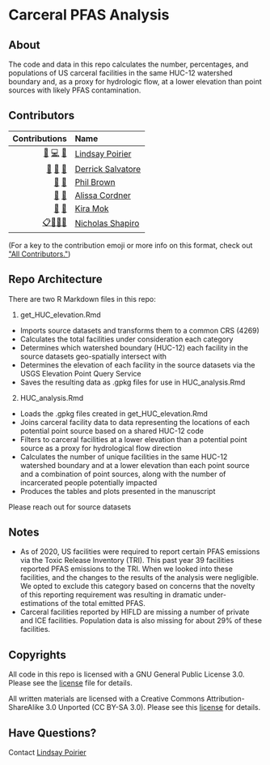 # Carceral PFAS Analysis

## About

The code and data in this repo calculates the number, percentages, and populations of US carceral facilities in the same HUC-12 watershed boundary and, as a proxy for hydrologic flow, at a lower elevation than point sources with likely PFAS contamination.

## Contributors

<!-- ALL-CONTRIBUTORS-LIST:START -->
| Contributions | Name |
| ----: | :---- |
| [🔢](# "Data") [💻](# "Code") [🤔](# "Ideas and Planning")| [Lindsay Poirier](#) |
| [🔢](# "Data") [🔬](# "Research") [🤔](# "Ideas and Planning") | [Derrick Salvatore](#) |
| [🔬](# "Research")  [🤔](# "Ideas and Planning") | [Phil Brown](#) |
| [🔬](# "Research") [🤔](# "Ideas and Planning") | [Alissa Cordner](#) |
| [🔬](# "Research")  [🤔](# "Ideas and Planning") | [Kira Mok](#) |
| [📋](# "Organizer")[🔢](# "Data")[🔬](# "Research")[🤔](# "Ideas and Planning") | [Nicholas Shapiro](https://github.com/shapironick) |

<!-- ALL-CONTRIBUTORS-LIST:END -->

(For a key to the contribution emoji or more info on this format, check out ["All Contributors."](https://allcontributors.org/docs/en/emoji-key))

## Repo Architecture

There are two R Markdown files in this repo:

1. get_HUC_elevation.Rmd
  * Imports source datasets and transforms them to a common CRS (4269)
  * Calculates the total facilities under consideration each category
  * Determines which watershed boundary (HUC-12) each facility in the source datasets geo-spatially intersect with
  * Determines the elevation of each facility in the source datasets via the USGS Elevation Point Query Service
  * Saves the resulting data as .gpkg files for use in HUC_analysis.Rmd
  
2. HUC_analysis.Rmd
  * Loads the .gpkg files created in get_HUC_elevation.Rmd
  * Joins carceral facility data to data representing the locations of each potential point source based on a shared HUC-12 code
  * Filters to carceral facilities at a lower elevation than a potential point source as a proxy for hydrological flow direction
  * Calculates the number of unique facilities in the same HUC-12 watershed boundary and at a lower elevation than each point source and a combination of point sources, along with the number of incarcerated people potentially impacted
  * Produces the tables and plots presented in the manuscript
  
Please reach out for source datasets

## Notes

* As of 2020, US facilities were required to report certain PFAS emissions via the Toxic Release Inventory (TRI). This past year 39 facilities reported PFAS emissions to the TRI. When we looked into these facilities, and the changes to the results of the analysis were negligible. We opted to exclude this category based on concerns that the novelty of this reporting requirement was resulting in dramatic under-estimations of the total emitted PFAS. 
* Carceral facilities reported by HIFLD are missing a number of private and ICE facilities. Population data is also missing for about 29% of these facilities. 

## Copyrights

All code in this repo is licensed with a GNU General Public License 3.0. Please see the [license](https://github.com/Critical-Data-Analysis-Group/Carceral-PFAS-Analysis/blob/main/LICENSE) file for details.

All written materials are licensed with a Creative Commons Attribution-ShareAlike 3.0 Unported (CC BY-SA 3.0). Please see this [license](https://creativecommons.org/licenses/by-sa/3.0/) for details.

## Have Questions?

Contact [Lindsay Poirier](mailto:lpoirier@smith.edu)

